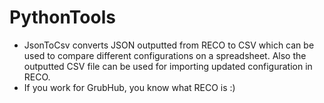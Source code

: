 # PythonTools
* JsonToCsv converts JSON outputted from RECO to CSV which can be used to compare different configurations on a spreadsheet. Also the outputted CSV file can be used for importing updated configuration in RECO.
* If you work for GrubHub, you know what RECO is :) 
